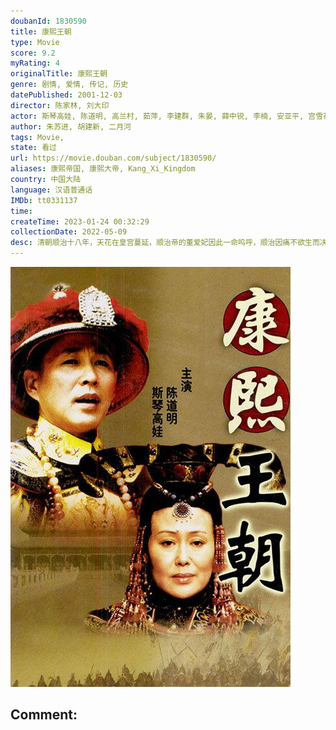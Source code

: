 ```yaml
---
doubanId: 1830590
title: 康熙王朝
type: Movie
score: 9.2
myRating: 4
originalTitle: 康熙王朝
genre: 剧情, 爱情, 传记, 历史
datePublished: 2001-12-03
director: 陈家林, 刘大印
actor: 斯琴高娃, 陈道明, 高兰村, 茹萍, 李建群, 朱晏, 薛中锐, 李楠, 安亚平, 宫雪花, 胡天鸽, 李晨涛, 刘钧, 博弘, 廖京生, 李洪涛, 高田昊, 万中良, 朱艺丹, 姚长安, 宋来运, 张光正, 曹永祥, 马小矛, 陈斌, 苏廷石, 刘大印, 侯永生, 刘毓滨, 卢勇, 汤加丽, 高宏亮, 李明, 李如平, 王也天, 陈大中, 郝铁男, 白杨, 崔岱, 赵凯, 薛亦伦, 马捷, 李小雷, 刘长生, 尚言生, 关德俊, 陈韦辰, 刘挺, 胡珊珊, 赵景文, 马子俊, 张钰, 田二喜, 叶彤, 李忠林
author: 朱苏进, 胡建新, 二月河
tags: Movie, 
state: 看过
url: https://movie.douban.com/subject/1830590/
aliases: 康熙帝国, 康熙大帝, Kang_Xi_Kingdom
country: 中国大陆
language: 汉语普通话
IMDb: tt0331137
time: 
createTime: 2023-01-24 00:32:29
collectionDate: 2022-05-09
desc: 清朝顺治十八年，天花在皇宫蔓延，顺治帝的董爱妃因此一命呜呼，顺治因痛不欲生而决意出家。此时，清帝国充满了内隐外忧。危急之际，孝庄太后（斯琴高娃饰）当机立断，将得了天花初愈的年仅八岁的皇子玄烨力推为皇...
---
```


![image](assets/p2373067679.jpg)

Comment: 
---

